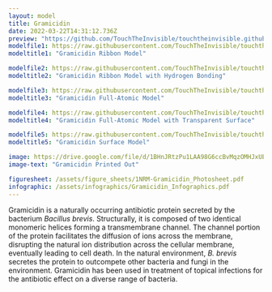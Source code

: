 ```yaml
---
layout: model
title: Gramicidin
date: 2022-03-22T14:31:12.736Z
preview: "https://github.com/TouchTheInvisible/touchtheinvisible.github.io/blob/master/assets/img/1NRM-Gramicidin/1NRM-Gramicidin_Ribbon+HBonds+AA.png?raw=true" 
modelfile1: https://raw.githubusercontent.com/TouchTheInvisible/touchtheinvisible.github.io/master/assets/models/1NRM-Gramicidin/1NRM-Gramicidin_Ribbon.dae
modeltitle1: "Gramicidin Ribbon Model"

modelfile2: https://raw.githubusercontent.com/TouchTheInvisible/touchtheinvisible.github.io/master/assets/models/1NRM-Gramicidin/1NRM-Gramicidin_Ribbon%2BHBonds.dae
modeltitle2: "Gramicidin Ribbon Model with Hydrogen Bonding"

modelfile3: https://raw.githubusercontent.com/TouchTheInvisible/touchtheinvisible.github.io/master/assets/models/1NRM-Gramicidin/1NRM-Gramicidin_Ribbon%2BHBonds%2BAA.dae
modeltitle3: "Gramicidin Full-Atomic Model"

modelfile4: https://raw.githubusercontent.com/TouchTheInvisible/touchtheinvisible.github.io/master/assets/models/1NRM-Gramicidin/1NRM-Gramicidin_Ribbon%2BHBonds%2BAA%2BTransparentSurface.dae
modeltitle4: "Gramicidin Full-Atomic Model with Transparent Surface"

modelfile5: https://raw.githubusercontent.com/TouchTheInvisible/touchtheinvisible.github.io/master/assets/models/1NRM-Gramicidin/1NRM-Gramicidin_Surface.dae
modeltitle5: "Gramicidin Surface Model"

image: https://drive.google.com/file/d/1BHnJRtzPu1LAA98G6ccBvMqzOMHJxUE2/view?usp=share_link
image-text: "Gramicidin Printed Out"

figuresheet: /assets/figure_sheets/1NRM-Gramicidin_Photosheet.pdf
infographic: /assets/infographics/Gramicidin_Infographics.pdf
---
```

Gramicidin is a naturally occurring antibiotic protein secreted by the bacterium _Bacillus brevis_. Structurally, it is composed of two identical monomeric helices forming a transmembrane channel. The channel portion of the protein facilitates the diffusion of ions across the membrane, disrupting the natural ion distribution across the cellular membrane, eventually leading to cell death. In the natural environment, _B. brevis_ secretes the protein to outcompete other bacteria and fungi in the environment. Gramicidin has been used in treatment of topical infections for the antibiotic effect on a diverse range of bacteria.


